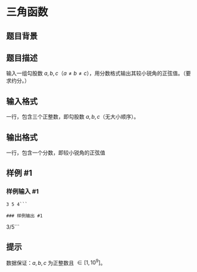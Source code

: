 # 三角函数

## 题目背景



## 题目描述

输入一组勾股数 $a,b,c（a\neq b\neq c）$，用分数格式输出其较小锐角的正弦值。（要求约分。）


## 输入格式

一行，包含三个正整数，即勾股数 $a,b,c$（无大小顺序）。


## 输出格式

一行，包含一个分数，即较小锐角的正弦值


## 样例 #1

### 样例输入 #1
```
3 5 4```

### 样例输出 #1

```
3/5```

## 提示

数据保证：$a,b,c$ 为正整数且 $\in [1,10^9]$。
